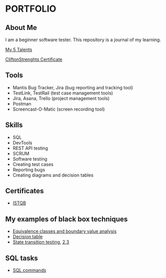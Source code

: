 # PORTFOLIO
## About Me

I am a beginner software tester. This repository is a journal of my learning.

[My 5 Talents](https://github.com/UniqueKate/images/blob/main/5MajorTalents.jpg)

[CliftonStrenghts Certificate](https://drive.google.com/file/d/16zvvxx6THE3C9JzVjQhCij8hzkQRrZYc/view?usp=sharing) 


## Tools
* Mantis Bug Tracker, Jira (bug reporting and tracking tool)
* TestLink, TestRail (test case management tools)
* Jira, Asana, Trello (project management tools)
* Postman
* Screencast-O-Matic (screen recording tool)
## Skills
* SQL
* DevTools
* REST API testing
* SCRUM
* Software testing
* Creating test cases
* Reporting bugs
* Creating diagrams and decision tables
## Certificates
* [ISTQB](https://drive.google.com/file/d/1v_meDghe31XnDqUvZpM-NM_2ztm5H8MU/view?usp=sharing)
## My examples of black box techniques
* [Equivalence classes and boundary value analysis](https://docs.google.com/document/d/1lzBN4Hsr0aBiAxY1ucDZWvqwq50Xe-yzqO1iQP07Qek/edit?usp=sharing)
* [Decision table](https://docs.google.com/spreadsheets/d/1kG-FGHy-C9618nT_DatCsRNL5CB28IkQX0S3a16R0WY/edit?usp=sharing)
* [State transition testing](https://drive.google.com/file/d/1Wxqg8qgT2glaJQBN5izbKRViHQD-fdhH/view?usp=sharing), [2](https://drive.google.com/file/d/1jSJOQyomPxGu4EjmD9U-eXTN95LL-qXV/view?usp=sharing),[3](https://drive.google.com/file/d/1kgqYLXsdU3oXBuZU3-z1tNKHZDjN9sq5/view?usp=sharing)

## SQL tasks
* [SQL commands](https://docs.google.com/document/d/1NBUINM707V0oHaVQwde7Ecj37KqBbb5nABOqJoiVb3w/edit?usp=sharing)




